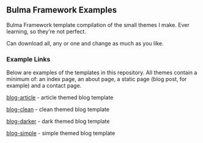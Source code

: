 ## Bulma Framework Examples

Bulma Framework template compilation of the small themes I make. Ever learning, so they're not perfect.

Can download all, any or one and change as much as you like.

### Example Links

Below are examples of the templates in this repository. All themes contain a minimum of: an index page, an about page, a static page (blog post, for example) and a contact page.

[blog-article](https://plasticneko.github.io/bulma-blog-article/) - article themed blog template

[blog-clean](https://plasticneko.github.io/bulma-blog-clean/) - clean themed blog template

[blog-darker](https://plasticneko.github.io/bulma-blog-darker/) - dark themed blog template

[blog-simple](https://plasticneko.github.io/bulma-blog-simple/) - simple themed blog template

